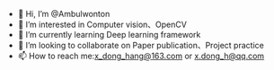- 👋 Hi, I’m @Ambulwonton
- 👀 I’m interested in Computer vision、OpenCV
- 🌱 I’m currently learning Deep learning framework
- 💞️ I’m looking to collaborate on Paper publication、Project practice
- 📫 How to reach me:x_dong_hang@163.com or x.dong_h@qq.com

<!---
Ambulwonton/Ambulwonton is a ✨ special ✨ repository because its `README.md` (this file) appears on your GitHub profile.
You can click the Preview link to take a look at your changes.
--->

